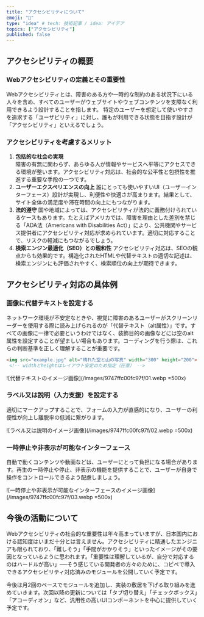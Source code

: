 ```yaml
---
title: "アクセシビリティについて"
emoji: "🔖"
type: "idea" # tech: 技術記事 / idea: アイデア
topics: ["アクセシビリティ"]
published: false
---
```


## アクセシビリティの概要

### Webアクセシビリティの定義とその重要性

Webアクセシビリティとは、障害のある方や一時的な制約のある状況下にいる人々を含め、すべてのユーザーがウェブサイトやウェブコンテンツを支障なく利用できるよう設計することを指します。
特定のユーザーを想定して使いやすさを追求する「ユーザビリティ」に対し、誰もが利用できる状態を目指す設計が「アクセシビリティ」といえるでしょう。

### アクセシビリティを考慮するメリット

1. **包括的な社会の実現**  
障害の有無に関わらず、あらゆる人が情報やサービスへ平等にアクセスできる環境が整います。アクセシビリティ対応は、社会的な公平性と包摂性を推進する重要な手段の一つです。
2. **ユーザーエクスペリエンスの向上**
誰にとっても使いやすいUI（ユーザーインターフェース）設計が実現し、利便性や快適さが高まります。結果として、サイト全体の満足度や滞在時間の向上にもつながります。
3. **法的遵守**
国や地域によっては、アクセシビリティが法的に義務付けられているケースもあります。たとえばアメリカでは、障害を理由とした差別を禁じる「ADA法（Americans with Disabilities Act）」により、公共機関やサービス提供者にアクセシビリティ対応が求められています。適切に対応することで、リスクの軽減にもつながるでしょう。
4. **検索エンジン最適化（SEO）との親和性**
アクセシビリティ対応は、SEOの観点からも効果的です。構造化されたHTMLや代替テキストの適切な記述は、検索エンジンにも評価されやすく、検索順位の向上が期待できます。

## アクセシビリティ対応の具体例

### 画像に代替テキストを設定する

ネットワーク環境が不安定なときや、視覚に障害のあるユーザーがスクリーンリーダーを使用する際に読み上げられるのが「代替テキスト（alt属性）」です。すべての画像に一律で必要というわけではなく、装飾目的の画像などには空のalt属性を設定することが望ましい場合もあります。コーディングを行う際は、これらの判断基準を正しく理解することが重要です。

```html
<img src="example.jpg" alt="晴れた空と山の写真" width="300" height="200">
 <!-- widthとheightはレイアウト安定のため指定（任意） -->
```

![代替テキストのイメージ画像](/images/9747ffc00fc97f/01.webp =500x)

### ラベル又は説明（入力支援）を設定する

適切にマークアップすることで、フォームの入力が直感的になり、ユーザーの利便性が向上し離脱率の低減に繋がります。

![ラベル又は説明のイメージ画像](/images/9747ffc00fc97f/02.webp =500x)

### 一時停止や非表示が可能なインターフェース

自動で動くコンテンツや動画などは、ユーザーにとって負担になる場合があります。再生の一時停止や停止、非表示の機能を提供することで、ユーザーが自身で操作をコントロールできるよう配慮しましょう。

![一時停止や非表示が可能なインターフェースのイメージ画像](/images/9747ffc00fc97f/03.webp =500x)

## 今後の活動について

Webアクセシビリティの社会的な重要性は年々高まっていますが、日本国内における認知度はいまだ十分とは言えません。アクセシビリティに精通したエンジニアも限られており、「難しそう」「手間がかかりそう」といったイメージがその要因となっているように思われます。「重要性は理解しているが、自分で対応するのはハードルが高い」──そう感じている開発者の方々のために、コピペで導入できるアクセシビリティ対応済みのモジュールを公開していく予定です。  

今後は月2回のペースでモジュールを追加し、実装の敷居を下げる取り組みを進めていきます。次回以降の更新については「タブ切り替え」「チェックボックス」「アコーディオン」など、汎用性の高いUIコンポーネントを中心に提供していく予定です。